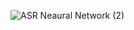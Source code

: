 ![ASR Neaural Network (2)](https://github.com/orbant12/Automatic_Speech_Recognition-CNN/assets/124793231/69ac038b-2745-41af-8bd8-3fd621b0a4f4)
